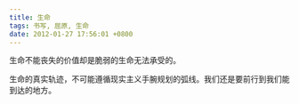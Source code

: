 ```yaml
---
title: 生命
tags: 书写, 屈原, 生命
date: 2012-01-27 17:56:01 +0800
---
```



生命不能丧失的价值却是脆弱的生命无法承受的。

生命的真实轨迹，不可能遵循现实主义手腕规划的弧线。我们还是要前行到我们能到达的地方。

